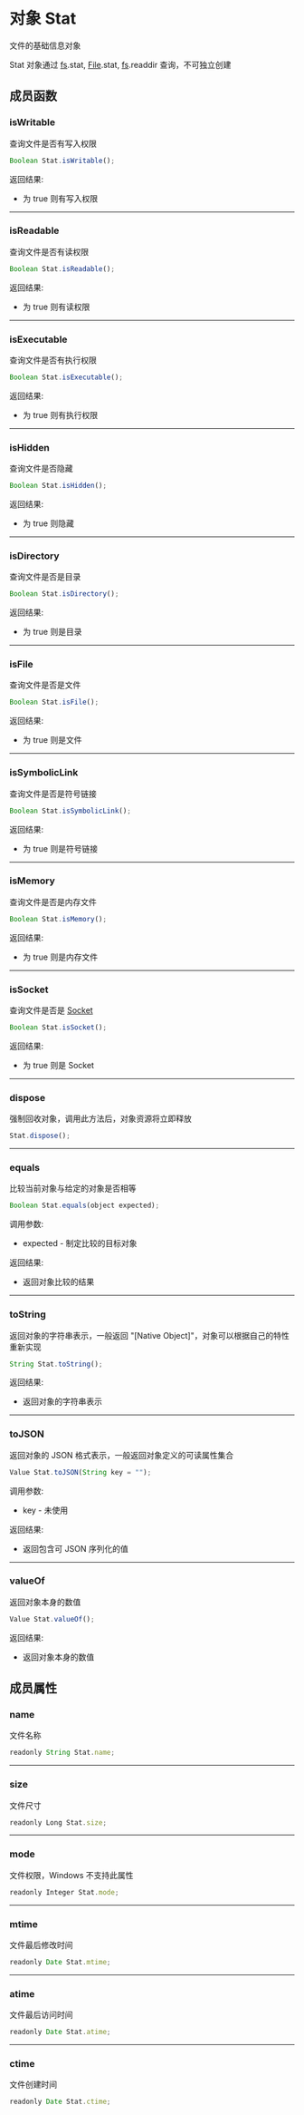 # 对象 Stat
文件的基础信息对象

Stat 对象通过 [fs](../../module/ifs/fs.md).stat, [File](File.md).stat, [fs](../../module/ifs/fs.md).readdir 查询，不可独立创建
## 成员函数
        
### isWritable
查询文件是否有写入权限
```JavaScript
Boolean Stat.isWritable();
```

返回结果:
* 为 true 则有写入权限

--------------------------
### isReadable
查询文件是否有读权限
```JavaScript
Boolean Stat.isReadable();
```

返回结果:
* 为 true 则有读权限

--------------------------
### isExecutable
查询文件是否有执行权限
```JavaScript
Boolean Stat.isExecutable();
```

返回结果:
* 为 true 则有执行权限

--------------------------
### isHidden
查询文件是否隐藏
```JavaScript
Boolean Stat.isHidden();
```

返回结果:
* 为 true 则隐藏

--------------------------
### isDirectory
查询文件是否是目录
```JavaScript
Boolean Stat.isDirectory();
```

返回结果:
* 为 true 则是目录

--------------------------
### isFile
查询文件是否是文件
```JavaScript
Boolean Stat.isFile();
```

返回结果:
* 为 true 则是文件

--------------------------
### isSymbolicLink
查询文件是否是符号链接
```JavaScript
Boolean Stat.isSymbolicLink();
```

返回结果:
* 为 true 则是符号链接

--------------------------
### isMemory
查询文件是否是内存文件
```JavaScript
Boolean Stat.isMemory();
```

返回结果:
* 为 true 则是内存文件

--------------------------
### isSocket
查询文件是否是 [Socket](Socket.md)
```JavaScript
Boolean Stat.isSocket();
```

返回结果:
* 为 true 则是 Socket

--------------------------
### dispose
强制回收对象，调用此方法后，对象资源将立即释放
```JavaScript
Stat.dispose();
```

--------------------------
### equals
比较当前对象与给定的对象是否相等
```JavaScript
Boolean Stat.equals(object expected);
```

调用参数:
* expected - 制定比较的目标对象

返回结果:
* 返回对象比较的结果

--------------------------
### toString
返回对象的字符串表示，一般返回 "[Native Object]"，对象可以根据自己的特性重新实现
```JavaScript
String Stat.toString();
```

返回结果:
* 返回对象的字符串表示

--------------------------
### toJSON
返回对象的 JSON 格式表示，一般返回对象定义的可读属性集合
```JavaScript
Value Stat.toJSON(String key = "");
```

调用参数:
* key - 未使用

返回结果:
* 返回包含可 JSON 序列化的值

--------------------------
### valueOf
返回对象本身的数值
```JavaScript
Value Stat.valueOf();
```

返回结果:
* 返回对象本身的数值

## 成员属性
        
### name
文件名称
```JavaScript
readonly String Stat.name;
```

--------------------------
### size
文件尺寸
```JavaScript
readonly Long Stat.size;
```

--------------------------
### mode
文件权限，Windows 不支持此属性
```JavaScript
readonly Integer Stat.mode;
```

--------------------------
### mtime
文件最后修改时间
```JavaScript
readonly Date Stat.mtime;
```

--------------------------
### atime
文件最后访问时间
```JavaScript
readonly Date Stat.atime;
```

--------------------------
### ctime
文件创建时间
```JavaScript
readonly Date Stat.ctime;
```


